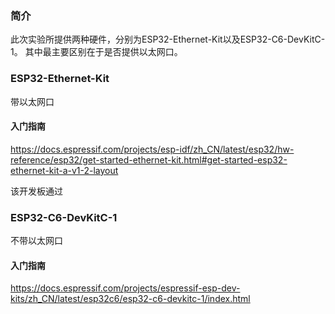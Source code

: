 
### 简介
此次实验所提供两种硬件，分别为ESP32-Ethernet-Kit以及ESP32-C6-DevKitC-1。
其中最主要区别在于是否提供以太网口。
### ESP32-Ethernet-Kit
带以太网口

#### 入门指南

https://docs.espressif.com/projects/esp-idf/zh_CN/latest/esp32/hw-reference/esp32/get-started-ethernet-kit.html#get-started-esp32-ethernet-kit-a-v1-2-layout

该开发板通过
### ESP32-C6-DevKitC-1
不带以太网口
#### 入门指南
https://docs.espressif.com/projects/espressif-esp-dev-kits/zh_CN/latest/esp32c6/esp32-c6-devkitc-1/index.html

